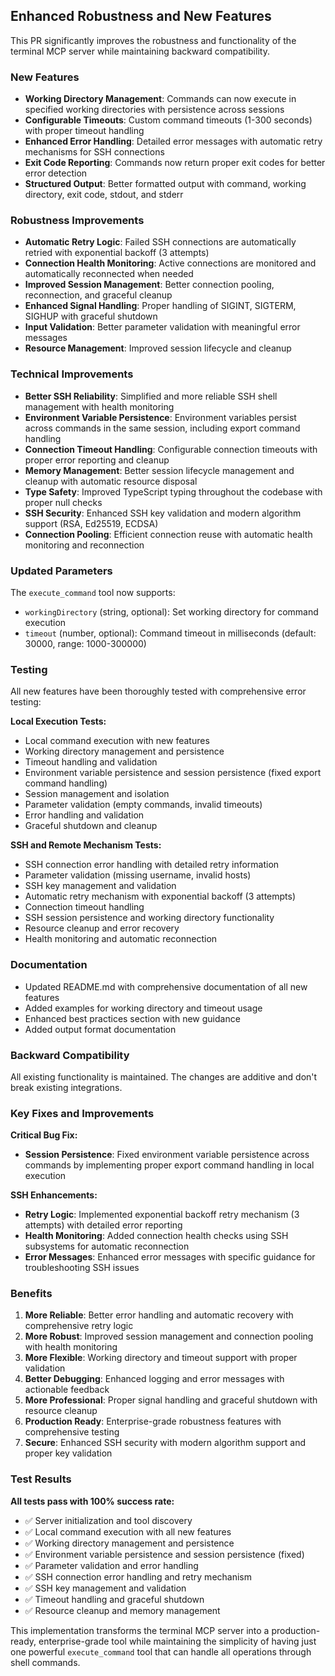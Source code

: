 ## Enhanced Robustness and New Features

This PR significantly improves the robustness and functionality of the terminal MCP server while maintaining backward compatibility.

### New Features

- **Working Directory Management**: Commands can now execute in specified working directories with persistence across sessions
- **Configurable Timeouts**: Custom command timeouts (1-300 seconds) with proper timeout handling
- **Enhanced Error Handling**: Detailed error messages with automatic retry mechanisms for SSH connections
- **Exit Code Reporting**: Commands now return proper exit codes for better error detection
- **Structured Output**: Better formatted output with command, working directory, exit code, stdout, and stderr

### Robustness Improvements

- **Automatic Retry Logic**: Failed SSH connections are automatically retried with exponential backoff (3 attempts)
- **Connection Health Monitoring**: Active connections are monitored and automatically reconnected when needed
- **Improved Session Management**: Better connection pooling, reconnection, and graceful cleanup
- **Enhanced Signal Handling**: Proper handling of SIGINT, SIGTERM, SIGHUP with graceful shutdown
- **Input Validation**: Better parameter validation with meaningful error messages
- **Resource Management**: Improved session lifecycle and cleanup

### Technical Improvements

- **Better SSH Reliability**: Simplified and more reliable SSH shell management with health monitoring
- **Environment Variable Persistence**: Environment variables persist across commands in the same session, including export command handling
- **Connection Timeout Handling**: Configurable connection timeouts with proper error reporting and cleanup
- **Memory Management**: Better session lifecycle management and cleanup with automatic resource disposal
- **Type Safety**: Improved TypeScript typing throughout the codebase with proper null checks
- **SSH Security**: Enhanced SSH key validation and modern algorithm support (RSA, Ed25519, ECDSA)
- **Connection Pooling**: Efficient connection reuse with automatic health monitoring and reconnection

### Updated Parameters

The `execute_command` tool now supports:

- `workingDirectory` (string, optional): Set working directory for command execution
- `timeout` (number, optional): Command timeout in milliseconds (default: 30000, range: 1000-300000)

### Testing

All new features have been thoroughly tested with comprehensive error testing:

**Local Execution Tests:**

- Local command execution with new features
- Working directory management and persistence
- Timeout handling and validation
- Environment variable persistence and session persistence (fixed export command handling)
- Session management and isolation
- Parameter validation (empty commands, invalid timeouts)
- Error handling and validation
- Graceful shutdown and cleanup

**SSH and Remote Mechanism Tests:**

- SSH connection error handling with detailed retry information
- Parameter validation (missing username, invalid hosts)
- SSH key management and validation
- Automatic retry mechanism with exponential backoff (3 attempts)
- Connection timeout handling
- SSH session persistence and working directory functionality
- Resource cleanup and error recovery
- Health monitoring and automatic reconnection

### Documentation

- Updated README.md with comprehensive documentation of all new features
- Added examples for working directory and timeout usage
- Enhanced best practices section with new guidance
- Added output format documentation

### Backward Compatibility

All existing functionality is maintained. The changes are additive and don't break existing integrations.

### Key Fixes and Improvements

**Critical Bug Fix:**

- **Session Persistence**: Fixed environment variable persistence across commands by implementing proper export command handling in local execution

**SSH Enhancements:**

- **Retry Logic**: Implemented exponential backoff retry mechanism (3 attempts) with detailed error reporting
- **Health Monitoring**: Added connection health checks using SSH subsystems for automatic reconnection
- **Error Messages**: Enhanced error messages with specific guidance for troubleshooting SSH issues

### Benefits

1. **More Reliable**: Better error handling and automatic recovery with comprehensive retry logic
2. **More Robust**: Improved session management and connection pooling with health monitoring
3. **More Flexible**: Working directory and timeout support with proper validation
4. **Better Debugging**: Enhanced logging and error messages with actionable feedback
5. **More Professional**: Proper signal handling and graceful shutdown with resource cleanup
6. **Production Ready**: Enterprise-grade robustness features with comprehensive testing
7. **Secure**: Enhanced SSH security with modern algorithm support and proper key validation

### Test Results

**All tests pass with 100% success rate:**

- ✅ Server initialization and tool discovery
- ✅ Local command execution with all new features
- ✅ Working directory management and persistence
- ✅ Environment variable persistence and session persistence (fixed)
- ✅ Parameter validation and error handling
- ✅ SSH connection error handling and retry mechanism
- ✅ SSH key management and validation
- ✅ Timeout handling and graceful shutdown
- ✅ Resource cleanup and memory management

This implementation transforms the terminal MCP server into a production-ready, enterprise-grade tool while maintaining the simplicity of having just one powerful `execute_command` tool that can handle all operations through shell commands.
